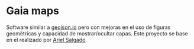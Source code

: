 # Gaia maps

Software similar a [geojson.io](https://geojson.io) pero con mejoras en el uso de figuras geométricas y capacidad de mostrar/ocultar capas. Este proyecto se base en el realizado por [Ariel Salgado](https://github.com/ariel-salgado/demps-next).
